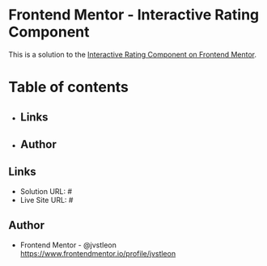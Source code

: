 # Frontend Mentor - Interactive Rating Component

This is a solution to the [Interactive Rating Component on Frontend Mentor](https://www.frontendmentor.io/challenges/interactive-rating-component-koxpeBUmI).


# Table of contents

- ## Links
- ## Author


## Links

- Solution URL: #
- Live Site URL: #


## Author

- Frontend Mentor - @jvstleon https://www.frontendmentor.io/profile/jvstleon
